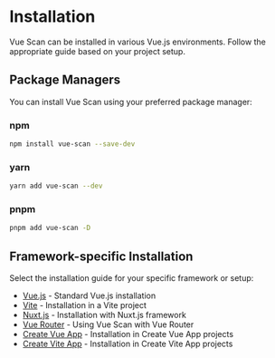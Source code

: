 # Installation

Vue Scan can be installed in various Vue.js environments. Follow the appropriate guide based on your project setup.

## Package Managers

You can install Vue Scan using your preferred package manager:

### npm

```bash
npm install vue-scan --save-dev
```

### yarn

```bash
yarn add vue-scan --dev
```

### pnpm

```bash
pnpm add vue-scan -D
```

## Framework-specific Installation

Select the installation guide for your specific framework or setup:

- [Vue.js](./vue.md) - Standard Vue.js installation
- [Vite](./vite.md) - Installation in a Vite project
- [Nuxt.js](./nuxt.md) - Installation with Nuxt.js framework
- [Vue Router](./vue-router.md) - Using Vue Scan with Vue Router
- [Create Vue App](./create-vue-app.md) - Installation in Create Vue App projects
- [Create Vite App](./create-vite-app.md) - Installation in Create Vite App projects 